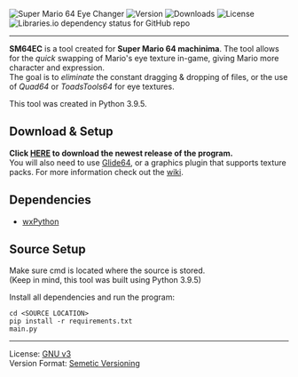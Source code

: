 ![Super Mario 64 Eye Changer](https://drive.google.com/uc?export=view&id=11cIwYPuA8aT6hhy32X0JjuQtbjRMMgig)
![Version](https://img.shields.io/github/v/release/ImCodist/sm64-eye-changer?style=flat-square) ![Downloads](https://img.shields.io/github/downloads/ImCodist/sm64-eye-changer/total?style=flat-square) ![License](https://img.shields.io/github/license/ImCodist/sm64-eye-changer?style=flat-square) ![Libraries.io dependency status for GitHub repo](https://img.shields.io/librariesio/github/ImCodist/sm64-eye-changer?style=flat-square)

---

**SM64EC** is a tool created for **Super Mario 64 machinima**. The tool allows for the *quick* swapping of Mario's eye texture in-game, giving Mario more character and expression.\
The goal is to *eliminate* the constant dragging & dropping of files, or the use of *Quad64* or *ToadsTools64* for eye textures.

This tool was created in Python 3.9.5.

## Download & Setup
**Click [HERE](https://github.com/ImCodist/sm64-eye-changer/releases/) to download the newest release of the program.**\
You will also need to use [Glide64](https://drive.google.com/file/d/1FQ5YKiLz_adXhnmOwrhez1A2vJteWl3m/view?usp=sharing), or a graphics plugin that supports texture packs.
For more information check out the [wiki](https://github.com/ImCodist/sm64-eye-changer/wiki).

## Dependencies
- [wxPython](https://www.wxpython.org/)

## Source Setup
Make sure cmd is located where the source is stored.\
(Keep in mind, this tool was built using Python 3.9.5)

Install all dependencies and run the program:
```
cd <SOURCE LOCATION>
pip install -r requirements.txt
main.py
```

---

License: [GNU v3](https://www.gnu.org/licenses/gpl-3.0.en.html)\
Version Format: [Semetic Versioning](https://semver.org/)
